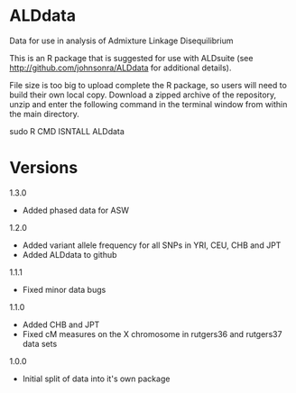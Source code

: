 ALDdata
=======

Data for use in analysis of Admixture Linkage Disequilibrium

This is an R package that is suggested for use with ALDsuite (see http://github.com/johnsonra/ALDdata for additional details).

File size is too big to upload complete the R package, so 
users will need to build their own local copy. Download a zipped 
archive of the repository, unzip and enter the following 
command in the terminal window from within the main directory.

sudo R CMD ISNTALL ALDdata


Versions
========

1.3.0
  - Added phased data for ASW

1.2.0
  - Added variant allele frequency for all SNPs in YRI, CEU, CHB and JPT
  - Added ALDdata to github

1.1.1
  - Fixed minor data bugs

1.1.0
  - Added CHB and JPT
  - Fixed cM measures on the X chromosome in rutgers36 and rutgers37 data sets

1.0.0
  - Initial split of data into it's own package